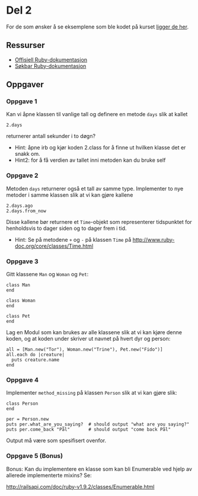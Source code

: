 # Del 2

For de som ønsker å se eksemplene som ble kodet på kurset [ligger de her](del_2/eksempler).

## Ressurser

* [Offisiell Ruby-dokumentasjon](http://ruby-doc.org/core/)
* [Søkbar Ruby-dokumentasjon](http://railsapi.com/doc/ruby-v1.9.2/)


## Oppgaver

### Oppgave 1
Kan vi åpne klassen til vanlige tall og definere en metode `days` slik at kallet

    2.days

returnerer antall sekunder i to døgn?

- Hint: åpne irb og kjør koden 2.class for å finne ut hvilken klasse det er snakk om.
- Hint2: for å få verdien av tallet inni metoden kan du bruke self

### Oppgave 2 

Metoden `days` returnerer også et tall av samme type. Implementer to nye metoder i samme klassen slik at vi kan gjøre kallene

    2.days.ago
    2.days.from_now

Disse kallene bør returnere et `Time`-objekt som representerer tidspunktet for henholdsvis to dager siden og to dager frem i tid.

- Hint: Se på metodene `+` og `-` på klassen `Time` på http://www.ruby-doc.org/core/classes/Time.html

### Oppgave 3 

Gitt klassene `Man` og `Woman` og `Pet`:

    class Man
    end

    class Woman
    end

    class Pet
    end

Lag en Modul som kan brukes av alle klassene slik at vi kan kjøre denne koden, og at koden under skriver ut navnet på hvert dyr og person:

    all = [Man.new("Tor"), Woman.new("Trine"), Pet.new("Fido")]
    all.each do |creature|
      puts creature.name
    end

### Oppgave 4 

Implementer `method_missing` på klassen `Person` slik at vi kan gjøre slik:

    class Person
    end
    
    per = Person.new
    puts per.what_are_you_saying?  # should output "what are you saying?"
    puts per.come_back "Pål"       # should output "come back Pål"

Output må være som spesifisert ovenfor.

### Oppgave 5 (Bonus)

Bonus: Kan du implementere en klasse som kan bli Enumerable ved hjelp av allerede implementerte mixins? Se:

http://railsapi.com/doc/ruby-v1.9.2/classes/Enumerable.html
